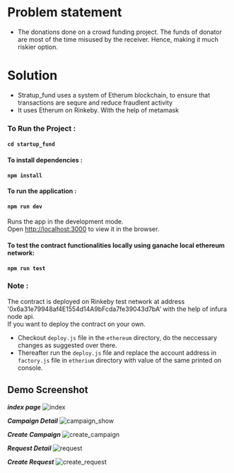 # Problem statement
* The donations done on a crowd funding project. The funds of donator are most of the time misused by the receiver. Hence, making it much riskier option.
# Solution
* Stratup_fund uses a system of Etherum blockchain, to ensure that transactions are sequre and reduce fraudlent activity
* It uses Etherum on Rinkeby. With the help of metamask

### To Run the Project :

#### `cd startup_fund`

#### To install dependencies :

#### `npm install`

#### To run the application :

#### `npm run dev`

Runs the app in the development mode.<br />
Open [http://localhost:3000](http://localhost:3000) to view it in the browser.

#### To test the contract functionalities locally using ganache local ethereum network:

#### `npm run test`

### Note :
The contract is deployed on Rinkeby test network at address '0x6a31e79948af4E1554d14A9bFcda7fe39043d7bA' with the help of infura node api.<br/> 
If you want to deploy the contract on your own. 
* Checkout `deploy.js` file in the `ethereum` directory, do the neccessary changes as suggested over there. 
* Thereafter run the `deploy.js` file and replace the account address in `factory.js` file in `etherium` directory with value of the same printed on console.

## Demo Screenshot

***index page***
![index](https://user-images.githubusercontent.com/67409557/132615574-4b0771c8-8290-4788-9caf-67e6bfb7a574.png)

***Campaign Detail***
![campaign_show](https://user-images.githubusercontent.com/67409557/130391447-811ddf4a-2fe3-468a-9605-c01944200a5a.png)

***Create Campaign***
![create_campaign](https://user-images.githubusercontent.com/67409557/130391567-231f68a5-22b6-41f7-8799-c11052bb63bf.png)

***Request Detail***
![request](https://user-images.githubusercontent.com/67409557/130391478-bb3f426b-aec9-413d-a1c3-4a757f94e914.png)

***Create Request***
![create_request](https://user-images.githubusercontent.com/67409557/130391526-c4d52c8a-fd99-45e4-a7e2-cad2d5742dae.png)


